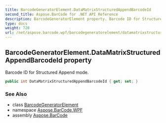 ```yaml
---
title: BarcodeGeneratorElement.DataMatrixStructuredAppendBarcodeId
second_title: Aspose.BarCode for .NET API Reference
description: BarcodeGeneratorElement property. Barcode ID for Structured Append mode
type: docs
weight: 720
url: /net/aspose.barcode.wpf/barcodegeneratorelement/datamatrixstructuredappendbarcodeid/
---
```

## BarcodeGeneratorElement.DataMatrixStructuredAppendBarcodeId property

Barcode ID for Structured Append mode.

```csharp
public int DataMatrixStructuredAppendBarcodeId { get; set; }
```

### See Also

* class [BarcodeGeneratorElement](../)
* namespace [Aspose.BarCode.WPF](../../../aspose.barcode.wpf/)
* assembly [Aspose.BarCode](../../../)



